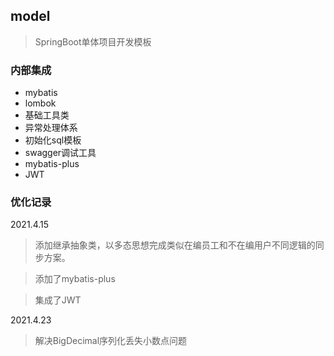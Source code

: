 ## model

> SpringBoot单体项目开发模板

### 内部集成

- mybatis
- lombok
- 基础工具类
- 异常处理体系
- 初始化sql模板
- swagger调试工具
- mybatis-plus
- JWT

### 优化记录

2021.4.15
> 添加继承抽象类，以多态思想完成类似在编员工和不在编用户不同逻辑的同步方案。

> 添加了mybatis-plus

> 集成了JWT

2021.4.23
> 解决BigDecimal序列化丢失小数点问题